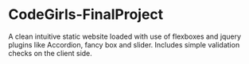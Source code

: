 # CodeGirls-FinalProject
A clean intuitive static website loaded with use of flexboxes and jquery plugins like Accordion, fancy box and slider. Includes simple validation checks on the client side.

